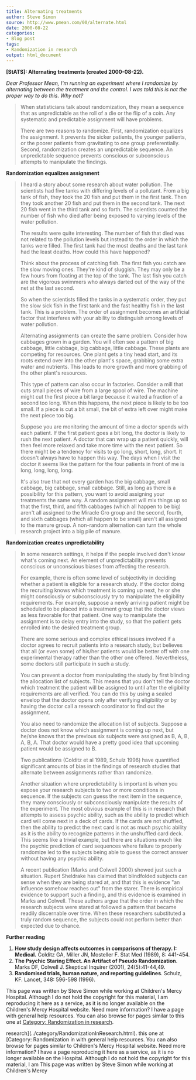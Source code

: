 ```yaml
---
title: Alternating treatments
author: Steve Simon
source: http://www.pmean.com/00/alternate.html
date: 2000-08-22
categories:
- Blog post
tags:
- Randomization in research
output: html_document
---
```

****[StATS]:** Alternating treatments (created
2000-08-22).**

*Dear Professor Mean, I'm running an experiment where I randomize by
alternating between the treatment and the control. I was told this is
not the proper way to do this. Why not?*

> When statisticians talk about randomization, they mean a sequence that
> as unpredictable as the roll of a die or the flip of a coin. Any
> systematic and predictable assignment will have problems.
>
> There are two reasons to randomize. First, randomization equalizes the
> assignment. It prevents the sicker patients, the younger patients, or
> the poorer patients from gravitating to one group preferentially.
> Second, randomization creates an unpredictable sequence. An
> unpredictable sequence prevents conscious or subconscious attempts to
> manipulate the findings.

**Randomization equalizes assignment**

> I heard a story about some research about water pollution. The
> scientists had five tanks with differing levels of a pollutant. From a
> big tank of fish, they took the 20 fish and put them in the first
> tank. Then they took another 20 fish and put them in the second tank.
> The next 20 fish went in the third tank and so forth. The scientists
> counted the number of fish who died after being exposed to varying
> levels of the water pollution.
>
> The results were quite interesting. The number of fish that died was
> not related to the pollution levels but instead to the order in which
> the tanks were filled. The first tank had the most deaths and the last
> tank had the least deaths. How could this have happened?
>
> Think about the process of catching fish. The first fish you catch are
> the slow moving ones. They're kind of sluggish. They may only be a
> few hours from floating at the top of the tank. The last fish you
> catch are the vigorous swimmers who always darted out of the way of
> the net at the last second.
>
> So when the scientists filled the tanks in a systematic order, they
> put the slow sick fish in the first tank and the fast healthy fish in
> the last tank. This is a problem. The order of assignment becomes an
> artificial factor that interferes with your ability to distinguish
> among levels of water pollution.
>
> Alternating assignments can create the same problem. Consider how
> cabbages grown in a garden. You will often see a pattern of big
> cabbage, little cabbage, big cabbage, little cabbage. These plants are
> competing for resources. One plant gets a tiny head start, and its
> roots extend over into the other plant's space, grabbing some extra
> water and nutrients. This leads to more growth and more grabbing of
> the other plant's resources.
>
> This type of pattern can also occur in factories. Consider a mill that
> cuts small pieces of wire from a large spool of wire. The machine
> might cut the first piece a bit large because it waited a fraction of
> a second too long. When this happens, the next piece is likely to be
> too small. If a piece is cut a bit small, the bit of extra left over
> might make the next piece too big.
>
> Suppose you are monitoring the amount of time a doctor spends with
> each patient. If the first patient goes a bit long, the doctor is
> likely to rush the next patient. A doctor that can wrap up a patient
> quickly, will then feel more relaxed and take more time with the next
> patient. So there might be a tendency for visits to go long, short,
> long, short. It doesn't always have to happen this way. The days when
> I visit the doctor it seems like the pattern for the four patients in
> front of me is long, long, long, long.
>
> It's also true that not every garden has the big cabbage, small
> cabbage, big cabbage, small cabbage. Still, as long as there is a
> possibility for this pattern, you want to avoid assigning your
> treatments the same way. A random assignment will mix things up so
> that the first, third, and fifth cabbages (which all happen to be big)
> aren't all assigned to the Miracle Gro group and the second, fourth,
> and sixth cabbages (which all happen to be small) aren't all assigned
> to the manure group. A non-random alternation can turn the whole
> research project into a big pile of manure.

**Randomization creates unpredictability**

> In some research settings, it helps if the people involved don't know
> what's coming next. An element of unpredictability prevents conscious
> or unconscious biases from affecting the research.
>
> For example, there is often some level of subjectivity in deciding
> whether a patient is eligible for a research study. If the doctor
> doing the recruiting knows which treatment is coming up next, he or
> she might consciously or subconsciously try to manipulate the
> eligibility requirements. For example, suppose a newly arriving
> patient might be scheduled to be placed into a treatment group that
> the doctor views as less favorable for that patient. One way to
> manipulate the assignment is to delay entry into the study, so that
> the patient gets enrolled into the desired treatment group.
>
> There are some serious and complex ethical issues involved if a doctor
> agrees to recruit patients into a research study, but believes that
> all (or even some) of his/her patients would be better off with one
> experimental therapy rather than the other one offered. Nevertheless,
> some doctors still participate in such a study.
>
> You can prevent a doctor from manipulating the study by first blinding
> the allocation list of subjects. This means that you don't tell the
> doctor which treatment the patient will be assigned to until after the
> eligibility requirements are all verified. You can do this by using a
> sealed envelop that the doctor opens only after verifying eligibility
> or by having the doctor call a research coordinator to find out the
> assignment.
>
> You also need to randomize the allocation list of subjects. Suppose a
> doctor does not know which assignment is coming up next, but he/she
> knows that the previous six subjects were assigned as B, A, B, A, B,
> A. That doctor would have a pretty good idea that upcoming patient
> would be assigned to B.
>
> Two publications (Colditz et al 1989, Schulz 1996) have quantified
> significant amounts of bias in the findings of research studies that
> alternate between assignments rather than randomize.
>
> Another situation where unpredictability is important is when you
> expose your research subjects to two or more conditions in sequence.
> If the subjects can guess the next item in the sequence, they many
> consciously or subconsciously manipulate the results of the
> experiment. The most obvious example of this is in research that
> attempts to assess psychic ability, such as the ability to predict
> which card will come next in a deck of cards. If the cards are not
> shuffled, then the ability to predict the next card is not as much
> psychic ability as it is the ability to recognize patterns in the
> unshuffled card deck. This seems like a trivial example, but there are
> situations much like the psychic prediction of card sequences where
> failure to properly randomize led to the subjects being able to guess
> the correct answer without having any psychic ability.
>
> A recent publication (Marks and Colwell 2000) showed just such a
> situation. Rupert Sheldrake has claimed that blindfolded subjects can
> sense when they are being stared at, and that this is evidence "an
> influence somehow reaches out" from the starer. There is empirical
> evidence to support such a finding, and this evidence is examined in
> Marks and Colwell. These authors argue that the order in which the
> research subjects were stared at followed a pattern that became
> readily discernable over time. When these researchers substituted a
> truly random sequence, the subjects could not perform better than
> expected due to chance.

**Further reading**

1.  **How study design affects outcomes in comparisons of therapy. I:
    Medical.** Colditz GA, Miller JN, Mosteller F. Stat Med (1989), 8:
    441-454.
2.  **The Psychic Staring Effect. An Artifact of Pseudo Randomization**.
    Marks DF, Colwell J. Skeptical Inquirer (2001), 24(5):41-44,49.
3.  **Randomised trials, human nature, and reporting guidelines**.
    Schulz, KF. Lancet, 348: 596-598 (1996).

This page was written by Steve Simon while working at Children's Mercy
Hospital. Although I do not hold the copyright for this material, I am
reproducing it here as a service, as it is no longer available on the
Children's Mercy Hospital website. Need more information? I have a page
with general help resources. You can also browse for pages similar to
this one at [Category: Randomization in
research](../category/RandomizationInResearch.html).
<!---More--->
research](../category/RandomizationInResearch.html).
this one at [Category: Randomization in
with general help resources. You can also browse for pages similar to
Children's Mercy Hospital website. Need more information? I have a page
reproducing it here as a service, as it is no longer available on the
Hospital. Although I do not hold the copyright for this material, I am
This page was written by Steve Simon while working at Children's Mercy

<!---Do not use
****[StATS]:** Alternating treatments (created
This page was written by Steve Simon while working at Children's Mercy
Hospital. Although I do not hold the copyright for this material, I am
reproducing it here as a service, as it is no longer available on the
Children's Mercy Hospital website. Need more information? I have a page
with general help resources. You can also browse for pages similar to
this one at [Category: Randomization in
research](../category/RandomizationInResearch.html).
--->

